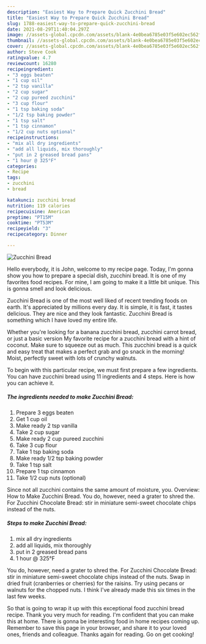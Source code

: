 ```yaml
---
description: "Easiest Way to Prepare Quick Zucchini Bread"
title: "Easiest Way to Prepare Quick Zucchini Bread"
slug: 1788-easiest-way-to-prepare-quick-zucchini-bread
date: 2021-08-29T11:40:04.297Z
image: //assets-global.cpcdn.com/assets/blank-4e0bea6785e03f5e602ec562f230caae08da540cada707380b4fe1bbebba43da.png
thumbnail: //assets-global.cpcdn.com/assets/blank-4e0bea6785e03f5e602ec562f230caae08da540cada707380b4fe1bbebba43da.png
cover: //assets-global.cpcdn.com/assets/blank-4e0bea6785e03f5e602ec562f230caae08da540cada707380b4fe1bbebba43da.png
author: Steve Cook
ratingvalue: 4.7
reviewcount: 16280
recipeingredient:
- "3 eggs beaten"
- "1 cup oil"
- "2 tsp vanilla"
- "2 cup sugar"
- "2 cup pureed zucchini"
- "3 cup flour"
- "1 tsp baking soda"
- "1/2 tsp baking powder"
- "1 tsp salt"
- "1 tsp cinnamon"
- "1/2 cup nuts optional"
recipeinstructions:
- "mix all dry ingredients"
- "add all liquids, mix thoroughly"
- "put in 2 greased bread pans"
- "1 hour @ 325°F"
categories:
- Recipe
tags:
- zucchini
- bread

katakunci: zucchini bread 
nutrition: 119 calories
recipecuisine: American
preptime: "PT15M"
cooktime: "PT53M"
recipeyield: "3"
recipecategory: Dinner

---
```



![Zucchini Bread](//assets-global.cpcdn.com/assets/blank-4e0bea6785e03f5e602ec562f230caae08da540cada707380b4fe1bbebba43da.png)

Hello everybody, it is John, welcome to my recipe page. Today, I'm gonna show you how to prepare a special dish, zucchini bread. It is one of my favorites food recipes. For mine, I am going to make it a little bit unique. This is gonna smell and look delicious.

Zucchini Bread is one of the most well liked of recent trending foods on earth. It's appreciated by millions every day. It is simple, it is fast, it tastes delicious. They are nice and they look fantastic. Zucchini Bread is something which I have loved my entire life.

Whether you&#39;re looking for a banana zucchini bread, zucchini carrot bread, or just a basic version My favorite recipe for a zucchini bread with a hint of coconut. Make sure to squeeze out as much. This zucchini bread is a quick and easy treat that makes a perfect grab and go snack in the morning! Moist, perfectly sweet with lots of crunchy walnuts.


To begin with this particular recipe, we must first prepare a few ingredients. You can have zucchini bread using 11 ingredients and 4 steps. Here is how you can achieve it.

<!--inarticleads1-->

##### The ingredients needed to make Zucchini Bread:

1. Prepare 3 eggs beaten
1. Get 1 cup oil
1. Make ready 2 tsp vanilla
1. Take 2 cup sugar
1. Make ready 2 cup pureed zucchini
1. Take 3 cup flour
1. Take 1 tsp baking soda
1. Make ready 1/2 tsp baking powder
1. Take 1 tsp salt
1. Prepare 1 tsp cinnamon
1. Take 1/2 cup nuts (optional)


Since not all zucchini contains the same amount of moisture, you. Overview: How to Make Zucchini Bread. You do, however, need a grater to shred the. For Zucchini Chocolate Bread: stir in miniature semi-sweet chocolate chips instead of the nuts. 

<!--inarticleads2-->

##### Steps to make Zucchini Bread:

1. mix all dry ingredients
1. add all liquids, mix thoroughly
1. put in 2 greased bread pans
1. 1 hour @ 325°F


You do, however, need a grater to shred the. For Zucchini Chocolate Bread: stir in miniature semi-sweet chocolate chips instead of the nuts. Swap in dried fruit (cranberries or cherries) for the raisins. Try using pecans or walnuts for the chopped nuts. I think I&#39;ve already made this six times in the last few weeks. 

So that is going to wrap it up with this exceptional food zucchini bread recipe. Thank you very much for reading. I'm confident that you can make this at home. There is gonna be interesting food in home recipes coming up. Remember to save this page in your browser, and share it to your loved ones, friends and colleague. Thanks again for reading. Go on get cooking!
